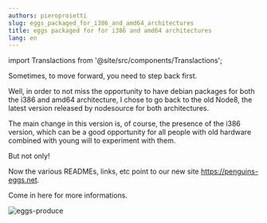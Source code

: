 ```yaml
---
authors: pieroproietti
slug: eggs_packaged_for_i386_and_amd64_architectures
title: eggs packaged for for i386 and amd64 architectures
lang: en
---
```

import Translactions from '@site/src/components/Translactions';

<Translactions path="blog/eggs_packaged_for_i386_and_amd64_architectures"/>


Sometimes, to move forward, you need to step back first.

Well, in order to not miss the opportunity to have debian packages for both the i386 and amd64 architecture, I chose to go back to the old Node8, the latest version released by nodesource for both architectures.

The main change in this version is, of course, the presence of the i386 version, which can be a good opportunity for all people with old hardware combined with young will to experiment with them.

But not only!

Now the various READMEs, links, etc point to our new site https://penguins-eggs.net.

Come in here for more informations.

![eggs-produce](https://github.com/pieroproietti/penguins-eggs/raw/master/documents/terminal-lessons/eggs_produce-vf.gif)

